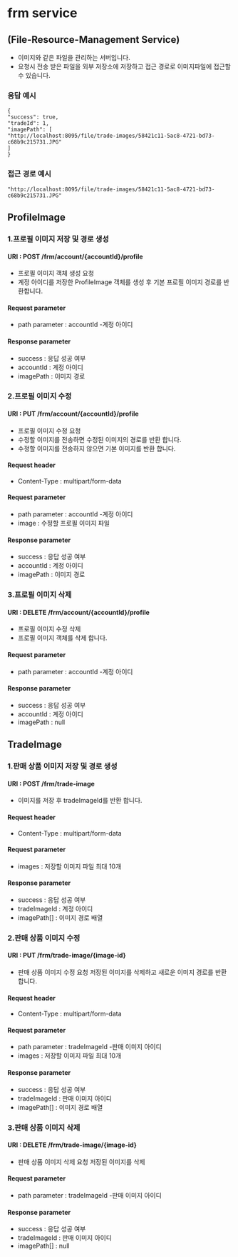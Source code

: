 # frm service

## (File-Resource-Management Service)
- 이미지와 같은 파일을 관리하는 서버입니다. 
- 요청시 전송 받은 파일을 외부 저장소에 저장하고 접근 경로로 이미지파일에 접근할 수 있습니다.

### 응답 예시  
    {
    "success": true,
    "tradeId": 1,
    "imagePath": [
    "http://localhost:8095/file/trade-images/58421c11-5ac8-4721-bd73-c68b9c215731.JPG"
    ]
    }
### 접근 경로 예시 
    "http://localhost:8095/file/trade-images/58421c11-5ac8-4721-bd73-c68b9c215731.JPG"

## ProfileImage

### 1.프로필 이미지 저장 및 경로 생성

#### URI : POST /frm/account/{accountId}/profile
- 프로필 이미지 객체 생성 요청 
- 계정 아이디를 저장한 ProfileImage 객체를 생성 후 기본 프로필 이미지 경로를 반환합니다.

#### Request parameter
- path parameter : accountId -계정 아이디
#### Response parameter
- success : 응답 성공 여부
- accountId : 계정 아이디
- imagePath : 이미지 경로

### 2.프로필 이미지 수정

#### URI : PUT /frm/account/{accountId}/profile
- 프로필 이미지 수정 요청
- 수정할 이미지를 전송하면 수정된 이미지의 경로를 반환 합니다.
- 수정할 이미지를 전송하지 않으면 기본 이미지를 반환 합니다.

#### Request header
- Content-Type : multipart/form-data

#### Request parameter
- path parameter : accountId -계정 아이디
- image :  수정할 프로필 이미지 파일

#### Response parameter
- success : 응답 성공 여부
- accountId : 계정 아이디
- imagePath : 이미지 경로

### 3.프로필 이미지 삭제

#### URI : DELETE /frm/account/{accountId}/profile
- 프로필 이미지 수정 삭제
- 프로필 이미지 객체를 삭제 합니다.

#### Request parameter
- path parameter : accountId -계정 아이디

#### Response parameter
- success : 응답 성공 여부
- accountId : 계정 아이디
- imagePath : null

## TradeImage

### 1.판매 상품 이미지 저장 및 경로 생성

#### URI : POST /frm/trade-image
- 이미지를 저장 후 tradeImageId를 반환 합니다.

#### Request header
- Content-Type : multipart/form-data

#### Request parameter
- images : 저장할 이미지 파일 최대 10개 
#### Response parameter
- success : 응답 성공 여부
- tradeImageId : 계정 아이디
- imagePath[] : 이미지 경로 배열

### 2.판매 상품 이미지 수정

#### URI : PUT /frm/trade-image/{image-id}
- 판매 상품 이미지 수정 요청 저장된 이미지를 삭제하고 새로운 이미지 경로를 반환합니다.

#### Request header
- Content-Type : multipart/form-data

#### Request parameter
- path parameter : tradeImageId -판매 이미지 아이디
- images : 저장할 이미지 파일 최대 10개
#### Response parameter
- success : 응답 성공 여부
- tradeImageId : 판매 이미지 아이디
- imagePath[] : 이미지 경로 배열

### 3.판매 상품 이미지 삭제

#### URI : DELETE /frm/trade-image/{image-id}
- 판매 상품 이미지 삭제 요청 저장된 이미지를 삭제

#### Request parameter
- path parameter : tradeImageId -판매 이미지 아이디

#### Response parameter
- success : 응답 성공 여부
- tradeImageId : 판매 이미지 아이디
- imagePath[] : null